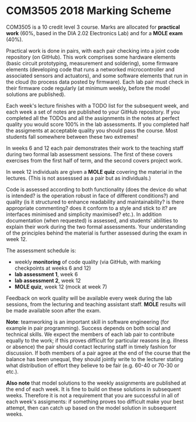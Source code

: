 COM3505 2018 Marking Scheme
===

COM3505 is a 10 credit level 3 course. Marks are allocated for **practical
work** (60%, based in the DIA 2.02 Electronics Lab) and for a **MOLE exam**
(40%).

Practical work is done in pairs, with each pair checking into a joint code
repository (on GitHub). This work comprises some hardware elements (basic
circuit prototyping, measurement and soldering), some firmware elements
(developing code that runs a networked microcontroller and associated sensors
and actuators), and some software elements that run in the cloud (to process
data posted by firmware). Each lab pair must check in their firmware code
regularly (at minimum weekly, before the model solutions are published).

Each week's lecture finishes with a TODO list for the subsequent week, and
each week a set of notes are published to your GitHub repository. If you
completed all the TODOs and all the assignments in the notes at perfect
quality you would score 100% in the lab assessments. If you completed half the
assigments at acceptable quality you should pass the course. Most students
fall somewhere between these two extremes!

In weeks 6 and 12 each pair demonstrates their work to the teaching staff
during two formal lab assessment sessions. The first of these covers exercises
from the first half of term, and the second covers project work.

In week 12 individuals are given a **MOLE quiz** covering the material in the
lectures. (This is not assesssed as a pair but as individuals.)

Code is assessed according to both functionality (does the device do what is
intended? is the operation robust in face of different conditions?) and
quality (is it structured to enhance readability and maintainability? is there
appropriate commenting? does it conform to a style and stick to it? are
interfaces minimised and simplicity maximised? etc.). In addition
documentation (when requested) is assessed, and students' abilities to explain
their work during the two formal assessments. Your understanding of the
principles behind the material is further assessed during the exam in week 12.

The assessment schedule is:

- weekly **monitoring** of code quality (via GitHub, with marking checkpoints
  at weeks 6 and 12)
- **lab assessment 1**, week 6
- **lab assessment 2**, week 12
- **MOLE quiz**, week 12 (mock at week 7)

Feedback on work quality will be available every week during the lab sessions,
from the lecturing and teaching assistant staff. **MOLE** results will be made
available soon after the exam.

**Note**: teamworking is an important skill in software engineering (for
example in pair programming). Success depends on both social and technical
skills. We expect the members of each lab pair to contribute equally to the
work; if this proves difficult for particular reasons (e.g. illness or
absence) the pair should contact lecturing staff in timely fashion for
discussion. If both members of a pair agree at the end of the course that the
balance has been unequal, they should jointly write to the lecturer stating
what distribution of effort they believe to be fair (e.g. 60-40 or 70-30 or
etc.).

**Also note** that model solutions to the weekly assignments are published at
the end of each week. It is fine to build on these solutions in subsequent
weeks. Therefore it is not a requirement that you are successful in all of
each week's assigments: if something proves too difficult make your best
attempt, then can catch up based on the model solution in subsequent weeks.
